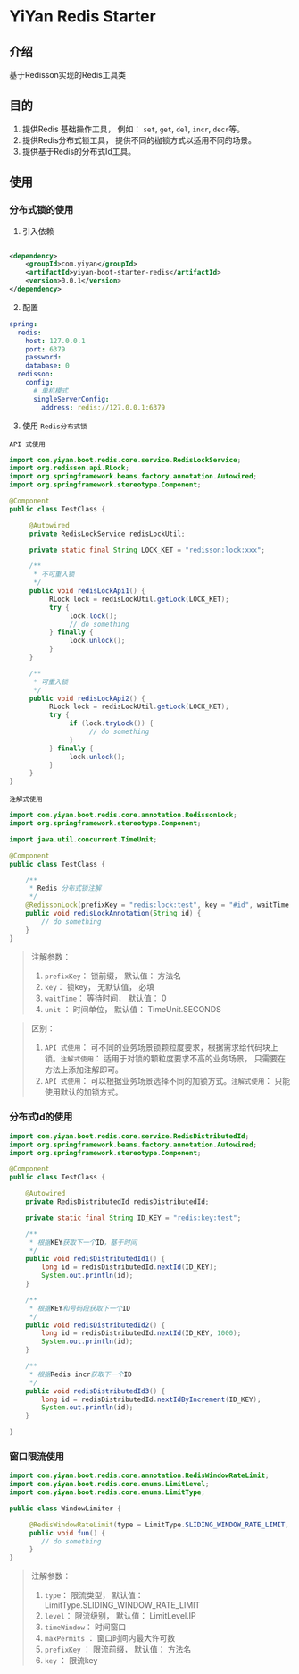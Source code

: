 # YiYan Redis Starter

## 介绍

基于Redisson实现的Redis工具类

## 目的

1. 提供Redis 基础操作工具， 例如： `set`, `get`, `del`, `incr`, `decr`等。
2. 提供Redis分布式锁工具， 提供不同的枷锁方式以适用不同的场景。
3. 提供基于Redis的分布式Id工具。

## 使用

### 分布式锁的使用

1. 引入依赖

```xml

<dependency>
    <groupId>com.yiyan</groupId>
    <artifactId>yiyan-boot-starter-redis</artifactId>
    <version>0.0.1</version>
</dependency>
```

2. 配置

```yaml
spring:
  redis:
    host: 127.0.0.1
    port: 6379
    password:
    database: 0
  redisson:
    config:
      # 单机模式
      singleServerConfig:
        address: redis://127.0.0.1:6379
```

3. 使用 `Redis分布式锁`

`API 式使用`

```java
import com.yiyan.boot.redis.core.service.RedisLockService;
import org.redisson.api.RLock;
import org.springframework.beans.factory.annotation.Autowired;
import org.springframework.stereotype.Component;

@Component
public class TestClass {

     @Autowired
     private RedisLockService redisLockUtil;

     private static final String LOCK_KET = "redisson:lock:xxx";

     /**
      * 不可重入锁
      */
     public void redisLockApi1() {
          RLock lock = redisLockUtil.getLock(LOCK_KET);
          try {
               lock.lock();
               // do something
          } finally {
               lock.unlock();
          }
     }

     /**
      * 可重入锁
      */
     public void redisLockApi2() {
          RLock lock = redisLockUtil.getLock(LOCK_KET);
          try {
               if (lock.tryLock()) {
                    // do something
               }
          } finally {
               lock.unlock();
          }
     }
}
```

`注解式使用`

```java
import com.yiyan.boot.redis.core.annotation.RedissonLock;
import org.springframework.stereotype.Component;

import java.util.concurrent.TimeUnit;

@Component
public class TestClass {

    /**
     * Redis 分布式锁注解
     */
    @RedissonLock(prefixKey = "redis:lock:test", key = "#id", waitTime = 1000, unit = TimeUnit.SECONDS)
    public void redisLockAnnotation(String id) {
        // do something
    }
}
```

> 注解参数：
> 1. `prefixKey`： 锁前缀， 默认值： 方法名
> 2. `key`： 锁key， 无默认值， 必填
> 3. `waitTime`： 等待时间， 默认值： 0
> 4. `unit` ： 时间单位， 默认值： TimeUnit.SECONDS


> 区别：
> 1. `API 式使用`： 可不同的业务场景锁颗粒度要求，根据需求给代码块上锁。`注解式使用`： 适用于对锁的颗粒度要求不高的业务场景，
     只需要在方法上添加注解即可。
> 2. `API 式使用`： 可以根据业务场景选择不同的加锁方式。`注解式使用`： 只能使用默认的加锁方式。

### 分布式Id的使用

```java
import com.yiyan.boot.redis.core.service.RedisDistributedId;
import org.springframework.beans.factory.annotation.Autowired;
import org.springframework.stereotype.Component;

@Component
public class TestClass {

    @Autowired
    private RedisDistributedId redisDistributedId;

    private static final String ID_KEY = "redis:key:test";

    /**
     * 根据KEY获取下一个ID，基于时间
     */
    public void redisDistributedId1() {
        long id = redisDistributedId.nextId(ID_KEY);
        System.out.println(id);
    }

    /**
     * 根据KEY和号码段获取下一个ID
     */
    public void redisDistributedId2() {
        long id = redisDistributedId.nextId(ID_KEY, 1000);
        System.out.println(id);
    }

    /**
     * 根据Redis incr获取下一个ID
     */
    public void redisDistributedId3() {
        long id = redisDistributedId.nextIdByIncrement(ID_KEY);
        System.out.println(id);
    }

}
```

### 窗口限流使用

```java
import com.yiyan.boot.redis.core.annotation.RedisWindowRateLimit;
import com.yiyan.boot.redis.core.enums.LimitLevel;
import com.yiyan.boot.redis.core.enums.LimitType;

public class WindowLimiter {

     @RedisWindowRateLimit(type = LimitType.SLIDING_WINDOW_RATE_LIMIT, level = LimitLevel.IP, timeWindow = 5, maxPermits = 3)
     public void fun() {
        // do something
     }
}
```

> 注解参数：
> 1. `type`： 限流类型， 默认值： LimitType.SLIDING_WINDOW_RATE_LIMIT
> 2. `level`： 限流级别， 默认值： LimitLevel.IP
> 3. `timeWindow`： 时间窗口
> 4. `maxPermits` ： 窗口时间内最大许可数
> 5. `prefixKey` ： 限流前缀， 默认值： 方法名
> 6. `key` ： 限流key